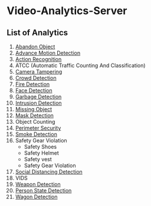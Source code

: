 # Video-Analytics-Server

## List of Analytics
1. [Abandon Object](https://github.com/ayushaggarwalI2V/Video-Analytics-Server/tree/main/01%20Abandon%20Object%20Detection)
2. [Advance Motion Detection](https://github.com/ayushaggarwalI2V/Video-Analytics-Server/tree/main/02%20Advance%20Motion)
3. [Action Recognition](https://github.com/ayushaggarwalI2V/Video-Analytics-Server/tree/main/03%20Action%20Recognition)
4. ATCC (Automatic Traffic Counting And Classification)
5. [Camera Tampering](https://github.com/ayushaggarwalI2V/Video-Analytics-Server/tree/main/05%20Camera%20Tampering)
6. [Crowd Detection](https://github.com/ayushaggarwalI2V/Video-Analytics-Server/tree/main/06%20Crowd%20Detection)
7. [Fire Detection](https://github.com/ayushaggarwalI2V/Video-Analytics-Server/tree/main/07%20Fire%20Detection)
8. [Face Detection](https://github.com/ayushaggarwalI2V/Video-Analytics-Server/tree/main/08%20Face%20Detection)
9. [Garbage Detection](https://github.com/ayushaggarwalI2V/Video-Analytics-Server/tree/main/09%20Garbage%20Detection)
10. [Intrusion Detection](https://github.com/ayushaggarwalI2V/Video-Analytics-Server/tree/main/10%20Intrusion%20Detection)
11. [Missing Object](https://github.com/ayushaggarwalI2V/Video-Analytics-Server/tree/main/11%20Missing%20Object%20Detection)
12. [Mask Detection](https://github.com/ayushaggarwalI2V/Video-Analytics-Server/tree/main/12%20Mask%20detection)
13. Object Counting
14. [Perimeter Security](https://github.com/ayushaggarwalI2V/Video-Analytics-Server/tree/main/14%20Perimeter%20Security)
15. [Smoke Detection](https://github.com/ayushaggarwalI2V/Video-Analytics-Server/tree/main/15%20Smoke%20Detection)
16. Safety Gear Violation
    * Safety Shoes
    * Safety Helmet
    * Safety vest
    * Safety Gear Violation
17. [Social Distancing Detection](https://github.com/ayushaggarwalI2V/Video-Analytics-Server/tree/main/17%20Social%20Distancing%20Detection)
18. VIDS
19. [Weapon Detection](https://github.com/ayushaggarwalI2V/Video-Analytics-Server/tree/main/19%20Weapon%20Detection)
20. [Person State Detection](https://github.com/ayushaggarwalI2V/Video-Analytics-Server/tree/main/20%20Person%20State%20Detection)
21. [Wagon Detection](https://github.com/ayushaggarwalI2V/Video-Analytics-Server/tree/main/21%20Wagon%20Detection)
